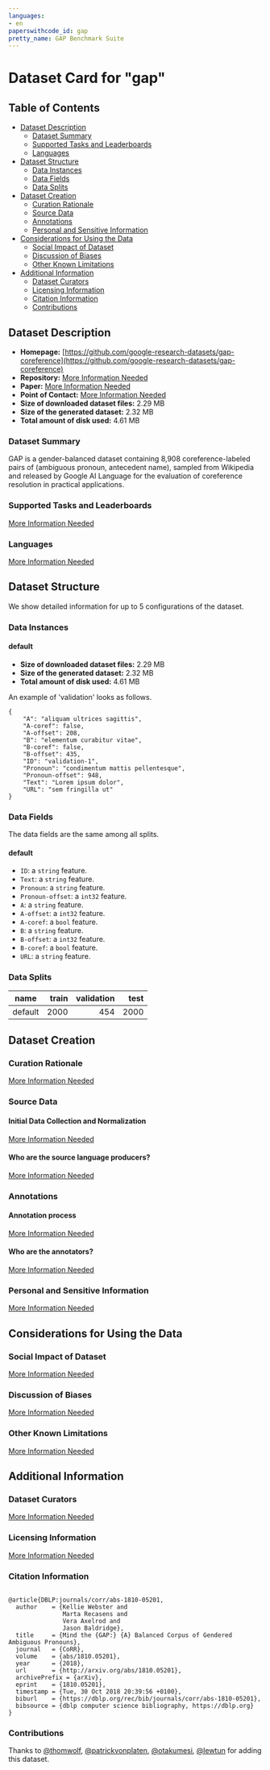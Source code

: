 ```yaml
---
languages:
- en
paperswithcode_id: gap
pretty_name: GAP Benchmark Suite
---
```


# Dataset Card for "gap"

## Table of Contents
- [Dataset Description](#dataset-description)
  - [Dataset Summary](#dataset-summary)
  - [Supported Tasks and Leaderboards](#supported-tasks-and-leaderboards)
  - [Languages](#languages)
- [Dataset Structure](#dataset-structure)
  - [Data Instances](#data-instances)
  - [Data Fields](#data-fields)
  - [Data Splits](#data-splits)
- [Dataset Creation](#dataset-creation)
  - [Curation Rationale](#curation-rationale)
  - [Source Data](#source-data)
  - [Annotations](#annotations)
  - [Personal and Sensitive Information](#personal-and-sensitive-information)
- [Considerations for Using the Data](#considerations-for-using-the-data)
  - [Social Impact of Dataset](#social-impact-of-dataset)
  - [Discussion of Biases](#discussion-of-biases)
  - [Other Known Limitations](#other-known-limitations)
- [Additional Information](#additional-information)
  - [Dataset Curators](#dataset-curators)
  - [Licensing Information](#licensing-information)
  - [Citation Information](#citation-information)
  - [Contributions](#contributions)

## Dataset Description

- **Homepage:** [https://github.com/google-research-datasets/gap-coreference](https://github.com/google-research-datasets/gap-coreference)
- **Repository:** [More Information Needed](https://github.com/huggingface/datasets/blob/master/CONTRIBUTING.md#how-to-contribute-to-the-dataset-cards)
- **Paper:** [More Information Needed](https://github.com/huggingface/datasets/blob/master/CONTRIBUTING.md#how-to-contribute-to-the-dataset-cards)
- **Point of Contact:** [More Information Needed](https://github.com/huggingface/datasets/blob/master/CONTRIBUTING.md#how-to-contribute-to-the-dataset-cards)
- **Size of downloaded dataset files:** 2.29 MB
- **Size of the generated dataset:** 2.32 MB
- **Total amount of disk used:** 4.61 MB

### Dataset Summary

GAP is a gender-balanced dataset containing 8,908 coreference-labeled pairs of
(ambiguous pronoun, antecedent name), sampled from Wikipedia and released by
Google AI Language for the evaluation of coreference resolution in practical
applications.

### Supported Tasks and Leaderboards

[More Information Needed](https://github.com/huggingface/datasets/blob/master/CONTRIBUTING.md#how-to-contribute-to-the-dataset-cards)

### Languages

[More Information Needed](https://github.com/huggingface/datasets/blob/master/CONTRIBUTING.md#how-to-contribute-to-the-dataset-cards)

## Dataset Structure

We show detailed information for up to 5 configurations of the dataset.

### Data Instances

#### default

- **Size of downloaded dataset files:** 2.29 MB
- **Size of the generated dataset:** 2.32 MB
- **Total amount of disk used:** 4.61 MB

An example of 'validation' looks as follows.
```
{
    "A": "aliquam ultrices sagittis",
    "A-coref": false,
    "A-offset": 208,
    "B": "elementum curabitur vitae",
    "B-coref": false,
    "B-offset": 435,
    "ID": "validation-1",
    "Pronoun": "condimentum mattis pellentesque",
    "Pronoun-offset": 948,
    "Text": "Lorem ipsum dolor",
    "URL": "sem fringilla ut"
}
```

### Data Fields

The data fields are the same among all splits.

#### default
- `ID`: a `string` feature.
- `Text`: a `string` feature.
- `Pronoun`: a `string` feature.
- `Pronoun-offset`: a `int32` feature.
- `A`: a `string` feature.
- `A-offset`: a `int32` feature.
- `A-coref`: a `bool` feature.
- `B`: a `string` feature.
- `B-offset`: a `int32` feature.
- `B-coref`: a `bool` feature.
- `URL`: a `string` feature.

### Data Splits

| name  |train|validation|test|
|-------|----:|---------:|---:|
|default| 2000|       454|2000|

## Dataset Creation

### Curation Rationale

[More Information Needed](https://github.com/huggingface/datasets/blob/master/CONTRIBUTING.md#how-to-contribute-to-the-dataset-cards)

### Source Data

#### Initial Data Collection and Normalization

[More Information Needed](https://github.com/huggingface/datasets/blob/master/CONTRIBUTING.md#how-to-contribute-to-the-dataset-cards)

#### Who are the source language producers?

[More Information Needed](https://github.com/huggingface/datasets/blob/master/CONTRIBUTING.md#how-to-contribute-to-the-dataset-cards)

### Annotations

#### Annotation process

[More Information Needed](https://github.com/huggingface/datasets/blob/master/CONTRIBUTING.md#how-to-contribute-to-the-dataset-cards)

#### Who are the annotators?

[More Information Needed](https://github.com/huggingface/datasets/blob/master/CONTRIBUTING.md#how-to-contribute-to-the-dataset-cards)

### Personal and Sensitive Information

[More Information Needed](https://github.com/huggingface/datasets/blob/master/CONTRIBUTING.md#how-to-contribute-to-the-dataset-cards)

## Considerations for Using the Data

### Social Impact of Dataset

[More Information Needed](https://github.com/huggingface/datasets/blob/master/CONTRIBUTING.md#how-to-contribute-to-the-dataset-cards)

### Discussion of Biases

[More Information Needed](https://github.com/huggingface/datasets/blob/master/CONTRIBUTING.md#how-to-contribute-to-the-dataset-cards)

### Other Known Limitations

[More Information Needed](https://github.com/huggingface/datasets/blob/master/CONTRIBUTING.md#how-to-contribute-to-the-dataset-cards)

## Additional Information

### Dataset Curators

[More Information Needed](https://github.com/huggingface/datasets/blob/master/CONTRIBUTING.md#how-to-contribute-to-the-dataset-cards)

### Licensing Information

[More Information Needed](https://github.com/huggingface/datasets/blob/master/CONTRIBUTING.md#how-to-contribute-to-the-dataset-cards)

### Citation Information

```

@article{DBLP:journals/corr/abs-1810-05201,
  author    = {Kellie Webster and
               Marta Recasens and
               Vera Axelrod and
               Jason Baldridge},
  title     = {Mind the {GAP:} {A} Balanced Corpus of Gendered Ambiguous Pronouns},
  journal   = {CoRR},
  volume    = {abs/1810.05201},
  year      = {2018},
  url       = {http://arxiv.org/abs/1810.05201},
  archivePrefix = {arXiv},
  eprint    = {1810.05201},
  timestamp = {Tue, 30 Oct 2018 20:39:56 +0100},
  biburl    = {https://dblp.org/rec/bib/journals/corr/abs-1810-05201},
  bibsource = {dblp computer science bibliography, https://dblp.org}
}

```


### Contributions

Thanks to [@thomwolf](https://github.com/thomwolf), [@patrickvonplaten](https://github.com/patrickvonplaten), [@otakumesi](https://github.com/otakumesi), [@lewtun](https://github.com/lewtun) for adding this dataset.
